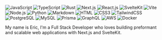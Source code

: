 ![JavaScript](https://img.shields.io/badge/JavaScipt-%23efd81d?logo=JavaScript&logoColor=black)
![TypeScript](https://img.shields.io/badge/JavaScript-007ACC?logo=typescript&logoColor=white)
![Rust](https://img.shields.io/badge/Rust-%23ef4900?logo=Rust&logoColor=white)
![Next.js](https://img.shields.io/badge/Next.js-black?logo=Next.js&logoColor=white)
![React.js](https://img.shields.io/badge/React.js-0081CB?logo=react&logoColor=61DAFB)
![SvelteKit](https://img.shields.io/badge/SvelteKit-%23ff4408?logo=Svelte&logoColor=white)
![Vite](https://img.shields.io/badge/Vite-593D88?logo=vite&logoColor=white)
![Node.js](https://img.shields.io/badge/Node.js-43853D?logo=node.js&logoColor=white)
![Python](https://img.shields.io/badge/Python-3776AB?logo=python&logoColor=white)
![Markdown](https://img.shields.io/badge/Markdown-000000?logo=markdown&logoColor=white)
![HTML](https://img.shields.io/badge/HTML5-E34F26?logo=html5&logoColor=white)
![CSS3](https://img.shields.io/badge/CSS3-1572B6?logo=css3&logoColor=white)
![TailwindCSS](https://img.shields.io/badge/Tailwind_CSS-38B2AC?logo=tailwind-css&logoColor=white)
![PostgreSQL](https://img.shields.io/badge/PostgreSQL-%2331648c?logo=PostgreSQL&logoColor=white)
![MySQL](https://img.shields.io/badge/MySQL-005C84?style=flat-square&logo=mysql&logoColor=white)
![Prisma](https://img.shields.io/badge/Prisma-%236c69fd?logo=Prisma&logoColor=white)
![GraphQL](https://img.shields.io/badge/GraphQL-%23e535ab?logo=GraphQL&logoColor=white)
![AWS](https://img.shields.io/badge/AWS-%23ff9900?logo=Amazon&logoColor=white)
![Docker](https://img.shields.io/badge/Docker-0CC1F3?logo=docker&logoColor=white)

My name is Eric,
I'm a Full Stack Developer who loves building preformant and scalable web applications with Next.js and SvelteKit.


<!--
**EricPezzulo/EricPezzulo** is a ✨ _special_ ✨ repository because its `README.md` (this file) appears on your GitHub profile.

Here are some ideas to get you started:

- 🔭 I’m currently working on ...
- 🌱 I’m currently learning ...
- 👯 I’m looking to collaborate on ...
- 🤔 I’m looking for help with ...
- 💬 Ask me about ...
- 📫 How to reach me: ...
- 😄 Pronouns: ...
- ⚡ Fun fact: ...
-->
